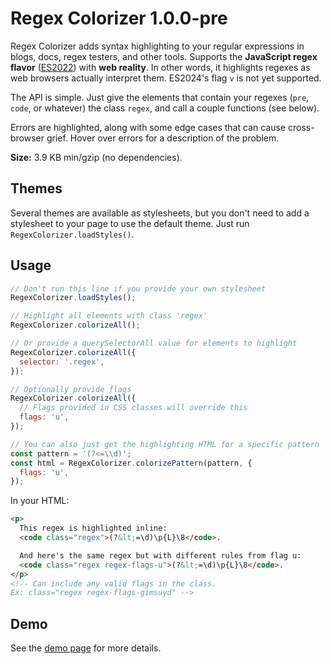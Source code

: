 ﻿# Regex Colorizer 1.0.0-pre

Regex Colorizer adds syntax highlighting to your regular expressions in blogs, docs, regex testers, and other tools. Supports the **JavaScript regex flavor** ([ES2022](https://github.com/slevithan/awesome-regex#javascript-regex-evolution)) with **web reality**. In other words, it highlights regexes as web browsers actually interpret them. ES2024's flag `v` is not yet supported.

The API is simple. Just give the elements that contain your regexes (`pre`, `code`, or whatever) the class `regex`, and call a couple functions (see below).

Errors are highlighted, along with some edge cases that can cause cross-browser grief. Hover over errors for a description of the problem.

**Size:** 3.9 KB min/gzip (no dependencies).

## Themes

Several themes are available as stylesheets, but you don't need to add a stylesheet to your page to use the default theme. Just run `RegexColorizer.loadStyles()`.

## Usage

```js
// Don't run this line if you provide your own stylesheet
RegexColorizer.loadStyles();

// Highlight all elements with class 'regex'
RegexColorizer.colorizeAll();

// Or provide a querySelectorAll value for elements to highlight
RegexColorizer.colorizeAll({
  selector: '.regex',
});

// Optionally provide flags
RegexColorizer.colorizeAll({
  // Flags provided in CSS classes will override this
  flags: 'u',
});

// You can also just get the highlighting HTML for a specific pattern
const pattern = '(?<=\\d)';
const html = RegexColorizer.colorizePattern(pattern, {
  flags: 'u',
});
```

In your HTML:

```html
<p>
  This regex is highlighted inline:
  <code class="regex">(?&lt;=\d)\p{L}\8</code>.

  And here's the same regex but with different rules from flag u:
  <code class="regex regex-flags-u">(?&lt;=\d)\p{L}\8</code>.
</p>
<!-- Can include any valid flags in the class.
Ex: class="regex regex-flags-gimsuyd" -->
```

## Demo

See the [demo page](https://slevithan.github.io/regex-colorizer/demo/) for more details.
